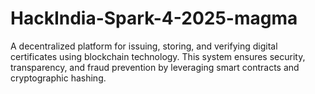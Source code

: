 # HackIndia-Spark-4-2025-magma
A decentralized platform for issuing, storing, and verifying digital certificates using blockchain technology. This system ensures security, transparency, and fraud prevention by leveraging smart contracts and cryptographic hashing.
